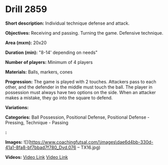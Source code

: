 # Drill 2859

**Short description:**
Individual technique defense and attack.

**Objectives:**
Receiving and passing. Turning the game. Defensive technique.

**Area (mxm):**
20x20

**Duration (min):**
"8-14' depending on needs"

**Number of players:**
Minimum of 4 players

**Materials:**
Balls, markers, cones

**Progression:**
The game is played with 2 touches. Attackers pass to each other, and the defender in the middle must touch the ball. The player in possession must always have two options on the side. When an attacker makes a mistake, they go into the square to defend.

**Variations:**


**Categories:**
Ball Possession, Positional Defense, Positional Defense - Pressing, Technique - Passing

**:**


**Images:**
![](https://www.coachingfutsal.com/\images\dae6d4bb-330d-41a1-8fa8-bf7bbad7f780_Dvd.076 – TX16.jpg)

**Videos:**
[Video Link](https://www.youtube.com/embed/RnYgBNb0vKY)
[Video Link](https://www.youtube.com/embed/oKC76xT0Bmo)

